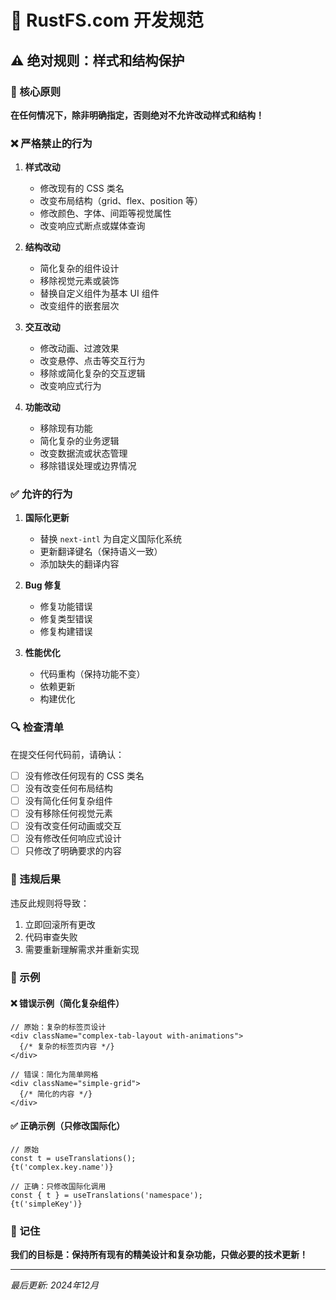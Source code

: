 # 🚨 RustFS.com 开发规范

## ⚠️ 绝对规则：样式和结构保护

### 🚨 核心原则

**在任何情况下，除非明确指定，否则绝对不允许改动样式和结构！**

### ❌ 严格禁止的行为

1. **样式改动**
   - 修改现有的 CSS 类名
   - 改变布局结构（grid、flex、position 等）
   - 修改颜色、字体、间距等视觉属性
   - 改变响应式断点或媒体查询

2. **结构改动**
   - 简化复杂的组件设计
   - 移除视觉元素或装饰
   - 替换自定义组件为基本 UI 组件
   - 改变组件的嵌套层次

3. **交互改动**
   - 修改动画、过渡效果
   - 改变悬停、点击等交互行为
   - 移除或简化复杂的交互逻辑
   - 改变响应式行为

4. **功能改动**
   - 移除现有功能
   - 简化复杂的业务逻辑
   - 改变数据流或状态管理
   - 移除错误处理或边界情况

### ✅ 允许的行为

1. **国际化更新**
   - 替换 `next-intl` 为自定义国际化系统
   - 更新翻译键名（保持语义一致）
   - 添加缺失的翻译内容

2. **Bug 修复**
   - 修复功能错误
   - 修复类型错误
   - 修复构建错误

3. **性能优化**
   - 代码重构（保持功能不变）
   - 依赖更新
   - 构建优化

### 🔍 检查清单

在提交任何代码前，请确认：

- [ ] 没有修改任何现有的 CSS 类名
- [ ] 没有改变任何布局结构
- [ ] 没有简化任何复杂组件
- [ ] 没有移除任何视觉元素
- [ ] 没有改变任何动画或交互
- [ ] 没有修改任何响应式设计
- [ ] 只修改了明确要求的内容

### 🚨 违规后果

违反此规则将导致：
1. 立即回滚所有更改
2. 代码审查失败
3. 需要重新理解需求并重新实现

### 📝 示例

#### ❌ 错误示例（简化复杂组件）
```tsx
// 原始：复杂的标签页设计
<div className="complex-tab-layout with-animations">
  {/* 复杂的标签页内容 */}
</div>

// 错误：简化为简单网格
<div className="simple-grid">
  {/* 简化的内容 */}
</div>
```

#### ✅ 正确示例（只修改国际化）
```tsx
// 原始
const t = useTranslations();
{t('complex.key.name')}

// 正确：只修改国际化调用
const { t } = useTranslations('namespace');
{t('simpleKey')}
```

### 🎯 记住

**我们的目标是：保持所有现有的精美设计和复杂功能，只做必要的技术更新！**

---

*最后更新: 2024年12月*
